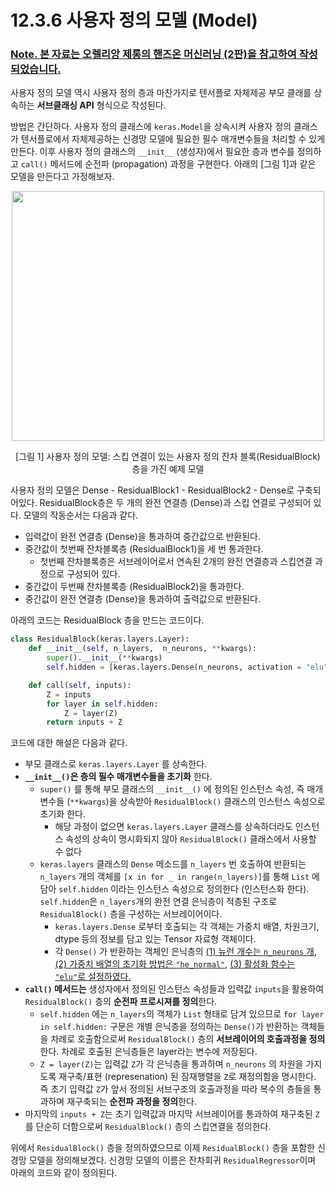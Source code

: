 # 12.3.6 사용자 정의 모델 __(Model)__

### <U>Note. 본 자료는 오렐리앙 제롱의 핸즈온 머신러닝 (2판)을 참고하여 작성되었습니다.</U>

사용자 정의 모델 역시 사용자 정의 층과 마찬가지로 텐서플로 자체제공 부모 클래를 상속하는 **서브클래싱 API** 형식으로 작성된다.

방법은 간단하다. 사용자 정의 클래스에 `keras.Model`을 상속시켜 사용자 정의 클래스가 텐서플로에서 자체제공하는 신경망 모델에 필요한 필수 매개변수들을 처리할 수 있게 만든다. 이후 사용자 정의 클래스의 `__init__` (생성자)에서 필요한 층과 변수를 정의하고 `call()` 메서드에 순전파 (propagation) 과정을 구현한다. 아래의 [그림 1]과 같은 모델을 만든다고 가정해보자.

<p align = "center"><img src = "https://user-images.githubusercontent.com/61273017/83327571-d2593d00-a2b7-11ea-80a2-fbd0bfcd519a.png" width = "500" height = "400"></p>
<p align = "center"> [그림 1] 사용자 정의 모델: 스킵 연결이 있는 사용자 정의 잔차 블록(ResidualBlock) 층을 가진 예제 모델 </p>

사용자 정의 모델은 Dense - ResidualBlock1 - ResidualBlock2 - Dense로 구축되어있다. ResidualBlock층은 두 개의 완전 연결층 (Dense)과 스킵 연결로 구성되어 있다. 모델의 작동순서는 다음과 같다.
- 입력값이 완전 연결층 (Dense)을 통과하여 중간값으로 반환된다.
- 중간값이 첫번째 잔차블록층 (ResidualBlock1)을 세 번 통과한다.
  - 첫번째 잔차블록층은 서브레이어로서 연속된 2개의 완전 연결층과 스킵연결 과정으로 구성되어 있다. 
- 중간값이 두번째 잔차블록층 (ResidualBlock2)을 통과한다.
- 중간값이 완전 연결층 (Dense)을 통과하여 출력값으로 반환된다.

아래의 코드는 ResidualBlock 층을 만드는 코드이다.

```python
class ResidualBlock(keras.layers.Layer):
    def __init__(self, n_layers,  n_neurons, **kwargs):
        super().__init__(**kwargs)
        self.hidden = [keras.layers.Dense(n_neurons, activation = "elu", kernel_initalizer = "he_normal") for _ in range(n_layers)]

    def call(self, inputs):
        Z = inputs
        for layer in self.hidden:
            Z = layer(Z)
        return inputs + Z
```
코드에 대한 해설은 다음과 같다.
- 부모 클래스로 `keras.layers.Layer` 를 상속한다.
- **`__init__()`은 층의 필수 매개변수들을 초기화** 한다. 
  - `super()` 를 통해 부모 클래스의 `__init__()` 에 정의된 인스턴스 속성, 즉 매개변수들 (`**kwargs`)을 상속받아 `ResidualBlock()` 클래스의 인스턴스 속성으로 초기화 한다. 
    - 해당 과정이 없으면 `keras.layers.Layer` 클래스를 상속하더라도 인스턴스 속성의 상속이 명시화되지 않아 `ResidualBlock()` 클래스에서 사용할 수 없다
  - `keras.layers` 클래스의 `Dense` 메소드를 `n_layers` 번 호출하여 반환되는 `n_layers` 개의 객체를 `[x in for _ in range(n_layers)]`를 통해 `List` 에 담아 `self.hidden` 이라는 인스턴스 속성으로 정의한다 (인스턴스화 한다). `self.hidden`은 `n_layers`개의 완전 연결 은닉층이 적층된 구조로 `ResidualBlock()` 층을 구성하는 서브레이어이다. 
    - `keras.layers.Dense` 로부터 호출되는 각 객체는 가중치 배열, 차원크기, dtype 등의 정보를 담고 있는 Tensor 자료형 객체이다.
    - 각 `Dense()` 가 반환하는 객체인 은닉층의 <U>(1) 뉴런 개수는 `n_neurons` 개</U>, <U>(2) 가중치 배열의 초기화 방법은  `"he_normal"`</U>, <U>(3) 활성화 함수는 `"elu"`로 설정하였다.</U> 
- **`call()` 메서드는** 생성자에서 정의된 인스턴스 속성들과 입력값 `inputs`을 활용하여 `ResidualBlock()` 층의 **순전파 프로시져를 정의**한다.
  - `self.hidden` 에는 `n_layers`의 객체가 `List` 형태로 담겨 있으므로 `for layer in self.hidden:` 구문은 개별 은닉층을 정의하는 `Dense()`가 반환하는 객체들을 차례로 호출함으로써 `ResidualBlock()` 층의 **서브레이어의 호출과정을 정의**한다. 차례로 호출된 은닉층들은 layer라는 변수에 저장된다.
  - `Z = layer(Z)`는 입력값 `Z`가 각 은닉층을 통과하며 `n_neurons` 의 차원을 가지도록 재구축/표현 (represenation) 된 잠재행렬을 `Z`로 재정의함을 명시한다. 즉 초기 입력값 `Z`가 앞서 정의된 서브구조의 호출과정을 따라 복수의 층들을 통과하며 재구축되는 **순전파 과정을 정의**한다.
- 마지막의 `inputs + Z`는 초기 입력값과 마지막 서브레이어를 통과하여 재구축된 `Z` 를 단순히 더함으로써 `ResidualBlock()` 층의 스킵연결을 정의한다.

위에서 `ResidualBlock()` 층을 정의하였으므로 이제 `ResidualBlock()` 층을 포함한 신경망 모델을 정의해보겠다. 신경망 모델의 이름은 잔차회귀 `ResidualRegressor`이며 아래의 코드와 같이 정의된다.

